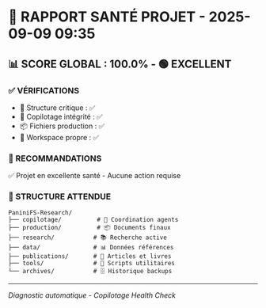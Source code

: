 # 🏥 RAPPORT SANTÉ PROJET - 2025-09-09 09:35

## 📊 SCORE GLOBAL : 100.0% - 🟢 EXCELLENT

### ✅ VÉRIFICATIONS
- 📁 Structure critique : ✅
- 🤖 Copilotage intégrité : ✅
- 📦 Fichiers production : ✅
- 🧹 Workspace propre : ✅

### 🎯 RECOMMANDATIONS
✅ Projet en excellente santé - Aucune action requise




### 📁 STRUCTURE ATTENDUE
```
PaniniFS-Research/
├── copilotage/          # 🤖 Coordination agents
├── production/          # 📦 Documents finaux  
├── research/           # 📚 Recherche active
├── data/               # 📊 Données références
├── publications/       # 📖 Articles et livres
├── tools/              # 🔧 Scripts utilitaires
└── archives/           # 🗄️ Historique backups
```

---
*Diagnostic automatique - Copilotage Health Check*
